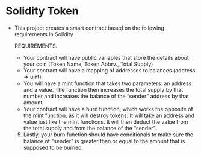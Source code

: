 # Solidity Token

- This project creates a smart contract based on the following requirements in Solidity
    
    REQUIREMENTS:
    - Your contract will have public variables that store the details about your coin (Token Name, Token Abbrv., Total Supply)
    - Your contract will have a mapping of addresses to balances (address => uint)
    - You will have a mint function that takes two parameters: an address and a value. 
       The function then increases the total supply by that number and increases the balance 
       of the “sender” address by that amount
    - Your contract will have a burn function, which works the opposite of the mint function, as it will destroy tokens. 
       It will take an address and value just like the mint functions. It will then deduct the value from the total supply 
       and from the balance of the “sender”.
    5. Lastly, your burn function should have conditionals to make sure the balance of "sender" is greater than or equal 
       to the amount that is supposed to be burned.
